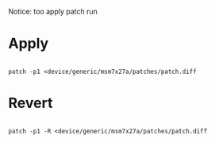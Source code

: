 Notice: too apply patch run 

# Apply

```

patch -p1 <device/generic/msm7x27a/patches/patch.diff

```

# Revert

```

patch -p1 -R <device/generic/msm7x27a/patches/patch.diff

```
